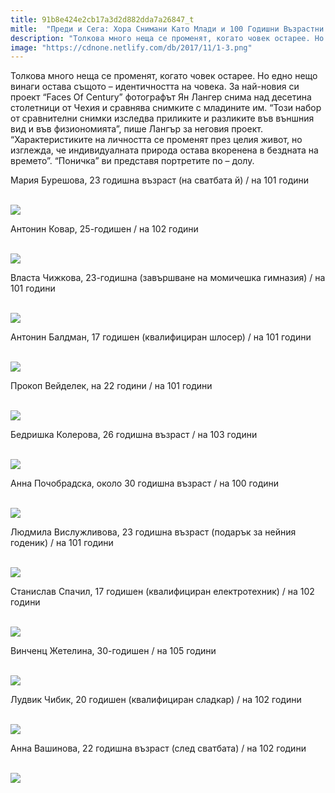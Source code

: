```yaml
---
title: 91b8e424e2cb17a3d2d882dda7a26847_t
mitle:  "Преди и Сега: Хора Снимани Като Млади и 100 Годишни Възрастни!"
description: "Толкова много неща се променят, когато човек остарее. Но едно нещо винаги остава същото - идентичността на човека. За най-новия си проект &qout;Faces Of Century&qout; фотографът Ян Лан"
image: "https://cdnone.netlify.com/db/2017/11/1-3.png"
---
```


 <p>Толкова много неща се променят, когато човек остарее. Но едно нещо винаги остава същото – идентичността на човека. За най-новия си проект “Faces Of Century” фотографът Ян Лангер снима над десетина столетници от Чехия и сравнява снимките с младините им. “Този набор от сравнителни снимки изследва приликите и разликите във външния вид и във физиономията”, пише Лангър за неговия проект. “Характеристиките на личността се променят през целия живот, но изглежда, че индивидуалната природа остава вкоренена в бездната на времето”. “Поничка” ви представя портретите по – долу.</p>      <p>Мария Бурешова, 23 годишна възраст (на сватбата й) / на 101 години</p> <p> <br/><img src="https://cdnone.netlify.com/db/2017/11/1-3.png"/></p> <p>Антонин Ковар, 25-годишен / на 102 години</p>      <p> <br/><img src="https://cdnone.netlify.com/db/2017/11/2-3.png"/></p> <p>Власта Чижкова, 23-годишна (завършване на момичешка гимназия) / на 101 години</p> <p> <br/><img src="https://cdnone.netlify.com/db/2017/11/3-3.png"/></p> <p>Антонин Балдман, 17 годишен (квалифициран шлосер) / на 101 години</p>      <p> <br/><img src="https://cdnone.netlify.com/db/2017/11/4-3.png"/></p> <p>Прокоп Вейделек, на 22 години / на 101 години</p> <p> <br/><img src="https://cdnone.netlify.com/db/2017/11/5-4.png"/></p> <p>Бедришка Колерова, 26 годишна възраст / на 103 години</p> <p> <br/><img src="https://cdnone.netlify.com/db/2017/11/6-4.png"/></p> <p>Анна Почобрадска, около 30 годишна възраст / на 100 години</p>      <p> <br/><img src="https://cdnone.netlify.com/db/2017/11/7-3.png"/></p> <p>Людмила Вислужливова, 23 годишна възраст (подарък за нейния годеник) / на 101 години</p> <p> <br/><img src="https://cdnone.netlify.com/db/2017/11/8-3.png"/></p> <p>Станислав Спачил, 17 годишен (квалифициран електротехник) / на 102 години</p>      <p> <br/><img src="https://cdnone.netlify.com/db/2017/11/9-3.png"/></p> <p>Винченц Жетелина, 30-годишен / на 105 години</p> <p> <br/><img src="https://cdnone.netlify.com/db/2017/11/10-3.png"/></p> <p>Лудвик Чибик, 20 годишен (квалифициран сладкар) / на 102 години</p> <p> <br/><img src="https://cdnone.netlify.com/db/2017/11/11-3.png"/></p> <p>Анна Вашинова, 22 годишна възраст (след сватбата) / на 102 години</p> <p> <br/><img src="https://cdnone.netlify.com/db/2017/11/12-3.png"/></p>       